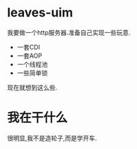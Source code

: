 # leaves-uim
我要做一个http服务器.准备自己实现一些玩意.

- 一套CDI
- 一套AOP
- 一个线程池
- 一些简单锁


现在就想到这么些.

# 我在干什么

很明显,我不是造轮子,而是学开车.
